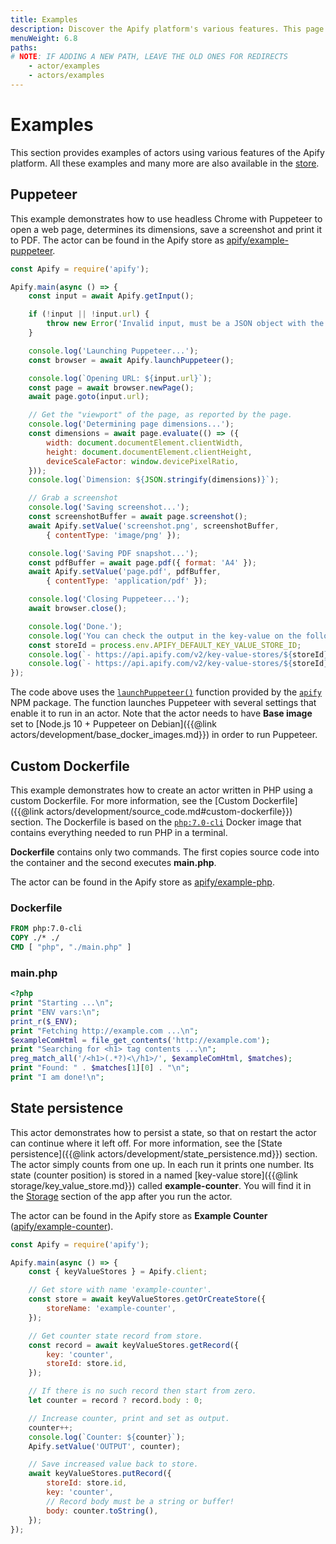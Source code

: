 ```yaml
---
title: Examples
description: Discover the Apify platform's various features. This page contains introductory code for building actors, Dockerfiles and persisting your actor's state.
menuWeight: 6.8
paths:
# NOTE: IF ADDING A NEW PATH, LEAVE THE OLD ONES FOR REDIRECTS
    - actor/examples
    - actors/examples
---
```


# [](#examples)Examples

This section provides examples of actors using various features of the Apify platform. All these examples and many more are also available in the [store](https://apify.com/store?type=acts&search=user%3Aapify%20example).

## [](#puppeteer)Puppeteer

This example demonstrates how to use headless Chrome with Puppeteer to open a web page, determines its dimensions, save a screenshot and print it to PDF. The actor can be found in the Apify store as [apify/example-puppeteer](https://apify.com/apify/example-puppeteer).

```js
const Apify = require('apify');

Apify.main(async () => {
    const input = await Apify.getInput();

    if (!input || !input.url) {
        throw new Error('Invalid input, must be a JSON object with the "url" field!');
    }

    console.log('Launching Puppeteer...');
    const browser = await Apify.launchPuppeteer();

    console.log(`Opening URL: ${input.url}`);
    const page = await browser.newPage();
    await page.goto(input.url);

    // Get the "viewport" of the page, as reported by the page.
    console.log('Determining page dimensions...');
    const dimensions = await page.evaluate(() => ({
        width: document.documentElement.clientWidth,
        height: document.documentElement.clientHeight,
        deviceScaleFactor: window.devicePixelRatio,
    }));
    console.log(`Dimension: ${JSON.stringify(dimensions)}`);

    // Grab a screenshot
    console.log('Saving screenshot...');
    const screenshotBuffer = await page.screenshot();
    await Apify.setValue('screenshot.png', screenshotBuffer,
        { contentType: 'image/png' });

    console.log('Saving PDF snapshot...');
    const pdfBuffer = await page.pdf({ format: 'A4' });
    await Apify.setValue('page.pdf', pdfBuffer,
        { contentType: 'application/pdf' });

    console.log('Closing Puppeteer...');
    await browser.close();

    console.log('Done.');
    console.log('You can check the output in the key-value on the following URLs:');
    const storeId = process.env.APIFY_DEFAULT_KEY_VALUE_STORE_ID;
    console.log(`- https://api.apify.com/v2/key-value-stores/${storeId}/records/screenshot.png`);
    console.log(`- https://api.apify.com/v2/key-value-stores/${storeId}/records/page.pdf`);
});
```

The code above uses the [`launchPuppeteer()`](https://sdk.apify.com/docs/api/apify#apifylaunchpuppeteeroptions) function provided by the [`apify`](https://sdk.apify.com/) NPM package. The function launches Puppeteer with several settings that enable it to run in an actor. Note that the actor needs to have **Base image** set to [Node.js 10 + Puppeteer on Debian]({{@link actors/development/base_docker_images.md}}) in order to run Puppeteer.

## [](#custom-dockerfile)Custom Dockerfile

This example demonstrates how to create an actor written in PHP using a custom Dockerfile. For more information, see the [Custom Dockerfile]({{@link actors/development/source_code.md#custom-dockerfile}}) section. The Dockerfile is based on the [`php:7.0-cli`](https://hub.docker.com/_/php/) Docker image that contains everything needed to run PHP in a terminal.

**Dockerfile** contains only two commands. The first copies source code into the container and the second executes **main.php**.

The actor can be found in the Apify store as [apify/example-php](https://apify.com/apify/example-php).

### Dockerfile

```dockerfile
FROM php:7.0-cli
COPY ./* ./
CMD [ "php", "./main.php" ]
```

### main.php

```php
<?php
print "Starting ...\n";
print "ENV vars:\n";
print_r($_ENV);
print "Fetching http://example.com ...\n";
$exampleComHtml = file_get_contents('http://example.com');
print "Searching for <h1> tag contents ...\n";
preg_match_all('/<h1>(.*?)<\/h1>/', $exampleComHtml, $matches);
print "Found: " . $matches[1][0] . "\n";
print "I am done!\n";
```

## [](#state-persistence)State persistence

This actor demonstrates how to persist a state, so that on restart the actor can continue where it left off. For more information, see the [State persistence]({{@link actors/development/state_persistence.md}}) section. The actor simply counts from one up. In each run it prints one number. Its state (counter position) is stored in a named [key-value store]({{@link storage/key_value_store.md}}) called **example-counter**. You will find it in the [Storage](https://my.apify.com/key-value-stores) section of the app after you run the actor.

The actor can be found in the Apify store as **Example Counter** ([apify/example-counter](https://apify.com/apify/example-counter)).

```js
const Apify = require('apify');

Apify.main(async () => {
    const { keyValueStores } = Apify.client;

    // Get store with name 'example-counter'.
    const store = await keyValueStores.getOrCreateStore({
        storeName: 'example-counter',
    });

    // Get counter state record from store.
    const record = await keyValueStores.getRecord({
        key: 'counter',
        storeId: store.id,
    });

    // If there is no such record then start from zero.
    let counter = record ? record.body : 0;

    // Increase counter, print and set as output.
    counter++;
    console.log(`Counter: ${counter}`);
    Apify.setValue('OUTPUT', counter);

    // Save increased value back to store.
    await keyValueStores.putRecord({
        storeId: store.id,
        key: 'counter',
        // Record body must be a string or buffer!
        body: counter.toString(),
    });
});
```

